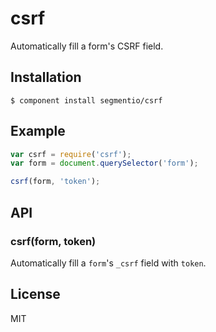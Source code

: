 
# csrf

  Automatically fill a form's CSRF field.

## Installation

    $ component install segmentio/csrf

## Example

```js
var csrf = require('csrf');
var form = document.querySelector('form');

csrf(form, 'token');
```

## API

### csrf(form, token)
  
  Automatically fill a `form`'s `_csrf` field with `token`.
  
## License

  MIT
